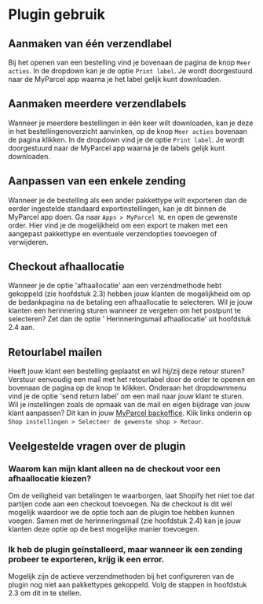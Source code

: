 # Plugin gebruik

## Aanmaken van één verzendlabel

Bij het openen van een bestelling vind je bovenaan de pagina de
knop `Meer acties`. In de dropdown kan je de optie `Print label`. Je wordt
doorgestuurd naar de MyParcel app waarna je het label gelijk kunt downloaden.

## Aanmaken meerdere verzendlabels

Wanneer je meerdere bestellingen in één keer wilt downloaden, kan je deze in het
bestellingenoverzicht aanvinken, op de knop `Meer acties` bovenaan de pagina
klikken. In de dropdown vind je de optie `Print label`. Je wordt doorgestuurd
naar de MyParcel app waarna je de labels gelijk kunt downloaden.

## Aanpassen van een enkele zending

Wanneer je de bestelling als een ander pakkettype wilt exporteren dan de eerder
ingestelde standaard exportinstellingen, kan je dit binnen de MyParcel app doen.
Ga naar `Apps > MyParcel NL` en open de gewenste order. Hier vind je de
mogelijkheid om een export te maken met een aangepast pakkettype en eventuele
verzendopties toevoegen of verwijderen.

<MPImg src="/documentation/shopify/shopify-change-shipment.png" alt="Shopify api settings" />

## Checkout afhaallocatie

Wanneer je de optie 'afhaallocatie' aan een verzendmethode hebt gekoppeld (zie
hoofdstuk 2.3) hebben jouw klanten de mogelijkheid om op de bedankpagina na de
betaling een afhaallocatie te selecteren. Wil je jouw klanten een herinnering
sturen wanneer ze vergeten om het postpunt te selecteren? Zet dan de optie '
Herinneringsmail afhaallocatie' uit hoofdstuk 2.4 aan.

<MPImg src="/documentation/shopify/shopify-checkout-pickup.png" alt="Shopify checkout pickup" />

## Retourlabel mailen

Heeft jouw klant een bestelling geplaatst en wil hij/zij deze retour sturen?
Verstuur eenvoudig een mail met het retourlabel door de order te openen en
bovenaan de pagina op de knop te klikken. Onderaan het dropdownmenu vind je de
optie 'send return label' om een mail naar jouw klant te sturen. Wil je
instellingen zoals de opmaak van de mail en eigen bijdrage van jouw klant
aanpassen? Dit kan in jouw [MyParcel backoffice]. Klik links onderin
op `Shop instellingen > Selecteer de gewenste shop > Retour`.

## Veelgestelde vragen over de plugin

### Waarom kan mijn klant alleen na de checkout voor een afhaallocatie kiezen?

Om de veiligheid van betalingen te waarborgen, laat Shopify het niet toe dat
partijen code aan een checkout toevoegen. Na de checkout is dit wél mogelijk
waardoor we de optie toch aan de plugin toe hebben kunnen voegen. Samen met de
herinneringsmail (zie hoofdstuk 2.4) kan je jouw klanten deze optie op de best
mogelijke manier toevoegen.

### Ik heb de plugin geïnstalleerd, maar wanneer ik een zending probeer te exporteren, krijg ik een error.

Mogelijk zijn de actieve verzendmethoden bij het configureren van de plugin nog
niet aan pakkettypes gekoppeld. Volg de stappen in hoofdstuk 2.3 om dit in te
stellen.

[MyParcel backoffice]: https://backoffice.myparcel.nl/
